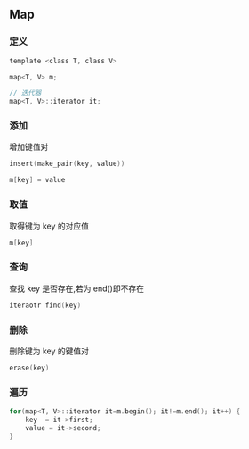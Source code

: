 <!--
 * @Description: 
 * @Version: 1.0
 * @Author: DaLao
 * @Email: dalao_li@163.com
 * @Date: 2021-08-18 16:22:55
 * @LastEditors: DaLao
 * @LastEditTime: 2022-01-13 12:10:25
-->

## Map

### 定义

```c
template <class T, class V>

map<T, V> m;

// 迭代器
map<T, V>::iterator it;
```

### 添加

增加键值对

```c
insert(make_pair(key, value))

m[key] = value
```

### 取值

取得键为 key 的对应值
```c
m[key]
```

### 查询

查找 key 是否存在,若为 end()即不存在

```c
iteraotr find(key)
```

### 删除

删除键为 key 的键值对

```c
erase(key)
```

### 遍历

```c++
for(map<T, V>::iterator it=m.begin(); it!=m.end(); it++) {
	key  = it->first;
	value = it->second;
}
```


